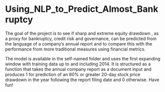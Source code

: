 # Using_NLP_to_Predict_Almost_Bankruptcy
The goal of the project is to see if sharp and extreme equity drawdown , as a proxy for bankruptcy, credit risk and governance, can be predicted from the language of a company’s annual report and to compare this with the performance from more traditional measures using financial metrics.

The model is available in the self-named folder and uses the first expanding window with training data up to and including 2014. It is structured as a function that takes the annual company report as a document input and produces 1 for prediction of an 80% or greater 20-day stock price drawdown in the year following the report filing date and 0 otherwise. Have fun!
